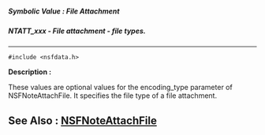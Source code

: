 ##### Symbolic Value : File Attachment
##### NTATT_xxx - File attachment - file types.
---
```
#include <nsfdata.h>
```
**Description :**

These values are optional values for the encoding_type parameter of 
NSFNoteAttachFile.  It specifies the file type of a file attachment.  

**See Also :**
[NSFNoteAttachFile](/reference/Func/NSFNoteAttachFile)
---
